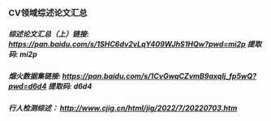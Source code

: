 ### CV领域综述论文汇总
##### 综述论文汇总（上）链接: https://pan.baidu.com/s/1SHC6dv2vLqY409WJhS1HQw?pwd=mi2p 提取码: mi2p
##### 烟火数据集链接: https://pan.baidu.com/s/1CvGwqCZvmB9axqIj_fp5wQ?pwd=d6d4 提取码: d6d4
##### 行人检测综述： http://www.cjig.cn/html/jig/2022/7/20220703.htm
